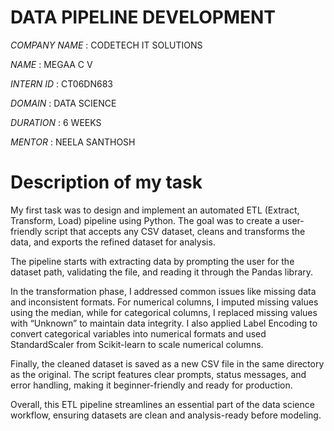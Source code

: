 # DATA PIPELINE DEVELOPMENT

*COMPANY NAME* : CODETECH IT SOLUTIONS

*NAME*         : MEGAA C V

*INTERN ID*    : CT06DN683

*DOMAIN*       : DATA SCIENCE

*DURATION*     : 6 WEEKS

*MENTOR*       : NEELA SANTHOSH

# Description of my task

My first task was to design and implement an automated ETL (Extract, Transform, Load) pipeline using Python. The goal was to create a user-friendly script that accepts any CSV dataset, cleans and transforms the data, and exports the refined dataset for analysis.

The pipeline starts with extracting data by prompting the user for the dataset path, validating the file, and reading it through the Pandas library. 

In the transformation phase, I addressed common issues like missing data and inconsistent formats. For numerical columns, I imputed missing values using the median, while for categorical columns, I replaced missing values with “Unknown” to maintain data integrity. I also applied Label Encoding to convert categorical variables into numerical formats and used StandardScaler from Scikit-learn to scale numerical columns.

Finally, the cleaned dataset is saved as a new CSV file in the same directory as the original. The script features clear prompts, status messages, and error handling, making it beginner-friendly and ready for production.

Overall, this ETL pipeline streamlines an essential part of the data science workflow, ensuring datasets are clean and analysis-ready before modeling.

